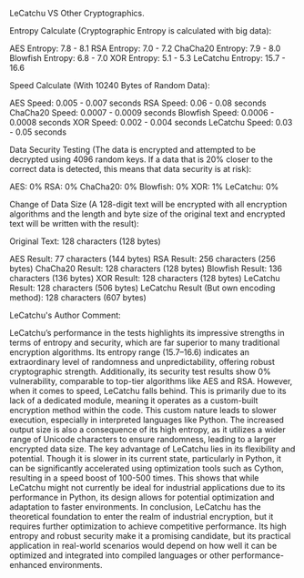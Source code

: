 LeCatchu VS Other Cryptographics.

Entropy Calculate (Cryptographic Entropy is calculated with big data):

AES Entropy: 7.8 - 8.1
RSA Entropy: 7.0 - 7.2
ChaCha20 Entropy: 7.9 - 8.0
Blowfish Entropy: 6.8 - 7.0
XOR Entropy: 5.1 - 5.3
LeCatchu Entropy: 15.7 - 16.6

Speed Calculate (With 10240 Bytes of Random Data):
	
AES Speed: 0.005 - 0.007 seconds
RSA Speed: 0.06 - 0.08 seconds
ChaCha20 Speed: 0.0007 - 0.0009 seconds
Blowfish Speed:  0.0006 - 0.0008 seconds
XOR Speed: 0.002 - 0.004 seconds
LeCatchu Speed: 0.03 - 0.05 seconds

Data Security Testing (The data is encrypted and attempted to be decrypted using 4096 random keys. If a data that is 20% closer to the correct data is detected, this means that data security is at risk):

AES: 0%
RSA: 0%
ChaCha20: 0%
Blowfish: 0%
XOR: 1%
LeCatchu: 0%

Change of Data Size (A 128-digit text will be encrypted with all encryption algorithms and the length and byte size of the original text and encrypted text will be written with the result):

Original Text: 128 characters (128 bytes)

AES Result: 77 characters (144 bytes)
RSA Result: 256 characters (256 bytes)
ChaCha20 Result: 128 characters (128 bytes)
Blowfish Result: 136 characters (136 bytes)
XOR Result: 128 characters (128 bytes)
LeCatchu Result: 128 characters (506 bytes)
LeCatchu Result (But own encoding method): 128 characters (607 bytes)

LeCatchu's Author Comment:

LeCatchu’s performance in the tests highlights its impressive strengths in terms of entropy and security, which are far superior to many traditional encryption algorithms. Its entropy range (15.7–16.6) indicates an extraordinary level of randomness and unpredictability, offering robust cryptographic strength. Additionally, its security test results show 0% vulnerability, comparable to top-tier algorithms like AES and RSA. However, when it comes to speed, LeCatchu falls behind. This is primarily due to its lack of a dedicated module, meaning it operates as a custom-built encryption method within the code. This custom nature leads to slower execution, especially in interpreted languages like Python. The increased output size is also a consequence of its high entropy, as it utilizes a wider range of Unicode characters to ensure randomness, leading to a larger encrypted data size. The key advantage of LeCatchu lies in its flexibility and potential. Though it is slower in its current state, particularly in Python, it can be significantly accelerated using optimization tools such as Cython, resulting in a speed boost of 100-500 times. This shows that while LeCatchu might not currently be ideal for industrial applications due to its performance in Python, its design allows for potential optimization and adaptation to faster environments. In conclusion, LeCatchu has the theoretical foundation to enter the realm of industrial encryption, but it requires further optimization to achieve competitive performance. Its high entropy and robust security make it a promising candidate, but its practical application in real-world scenarios would depend on how well it can be optimized and integrated into compiled languages or other performance-enhanced environments.
